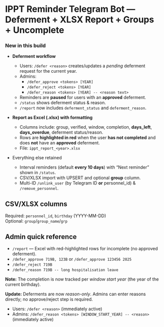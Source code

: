 # IPPT Reminder Telegram Bot — Deferment + XLSX Report + Groups + Uncomplete

### New in this build
- **Deferment workflow**
  - Users: `/defer <reason>` creates/updates a *pending* deferment request for the current year.
  - Admins:
    - `/defer_approve <tokens> [YEAR]`
    - `/defer_reject <tokens> [YEAR]`
    - `/defer_reason <tokens> [YEAR] -- <reason text>`
  - Reminders are **paused** for users with an **approved** deferment.
  - `/status` shows deferment status & reason.
  - `/report` now includes `deferment_status` and `deferment_reason`.

- **Report as Excel (.xlsx) with formatting**
  - Columns include: group, verified, window, completion, **days_left**, **days_overdue**, deferment status/reason.
  - Rows are **highlighted in red** when the user **has not completed** and does **not** have an **approved** deferment.
  - File: `ippt_report_<year>.xlsx`

- Everything else retained
  - Interval reminders (default **every 10 days**) with “Next reminder” shown in `/status`.
  - CSV/XLSX import with UPSERT and optional **group** column.
  - Multi-ID `/unlink_user` (by Telegram ID **or** personnel_id) & `/remove_personnel`.

## CSV/XLSX columns
Required: `personnel_id`, `birthday` (YYYY-MM-DD)  
Optional: `group`/`group_name`/`grp`

## Admin quick reference
- `/report` — Excel with red-highlighted rows for incomplete (no approved deferment).
- `/defer_approve 719B, 123B` or `/defer_approve 123456 2025`
- `/defer_reject 719B`
- `/defer_reason 719B -- long hospitalisation leave`


**Note:** The completion is now tracked per *window start year* (the year of the current birthday).

**Update:** Deferments are now *reason-only*. Admins can enter reasons directly; no approve/reject step is required.
- Users: `/defer <reason>` (immediately active)
- Admins: `/defer_reason <tokens> [WINDOW_START_YEAR] -- <reason>` (immediately active)
